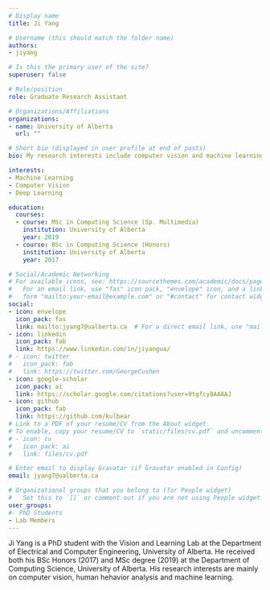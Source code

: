 ```yaml
---
# Display name
title: Ji Yang

# Username (this should match the folder name)
authors:
- jiyang

# Is this the primary user of the site?
superuser: false

# Role/position
role: Graduate Research Assistant

# Organizations/Affiliations
organizations:
- name: University of Alberta
  url: ""

# Short bio (displayed in user profile at end of posts)
bio: My research interests include computer vision and machine learning.

interests:
- Machine Learning
- Computer Vision
- Deep Learning

education:
  courses:
  - course: MSc in Computing Science (Sp. Multimedia)
    institution: University of Alberta
    year: 2019
  - course: BSc in Computing Science (Honors)
    institution: University of Alberta
    year: 2017

# Social/Academic Networking
# For available icons, see: https://sourcethemes.com/academic/docs/page-builder/#icons
#   For an email link, use "fas" icon pack, "envelope" icon, and a link in the
#   form "mailto:your-email@example.com" or "#contact" for contact widget.
social:
- icon: envelope
  icon_pack: fas
  link: mailto:jyang7@ualberta.ca  # For a direct email link, use "mailto:test@example.org".
- icon: linkedin
  icon_pack: fab
  link: https://www.linkedin.com/in/jiyangua/
# - icon: twitter
#   icon_pack: fab
#   link: https://twitter.com/GeorgeCushen
- icon: google-scholar
  icon_pack: ai
  link: https://scholar.google.com/citations?user=9tgfcy8AAAAJ
- icon: github
  icon_pack: fab
  link: https://github.com/kulbear
# Link to a PDF of your resume/CV from the About widget.
# To enable, copy your resume/CV to `static/files/cv.pdf` and uncomment the lines below.
# - icon: cv
#   icon_pack: ai
#   link: files/cv.pdf

# Enter email to display Gravatar (if Gravatar enabled in Config)
email: jyang7@ualberta.ca

# Organizational groups that you belong to (for People widget)
#   Set this to `[]` or comment out if you are not using People widget.
user_groups:
#- PhD Students
- Lab Members
---
```


Ji Yang is a PhD student with the Vision and Learning Lab at the
Department of Electrical and Computer Engineering, University of Alberta.
He received both his BSc Honors (2017) and MSc degree (2019) at the
Department of Computing Science, University of Alberta.
His research interests are mainly on computer vision, human hehavior
analysis and machine learning.